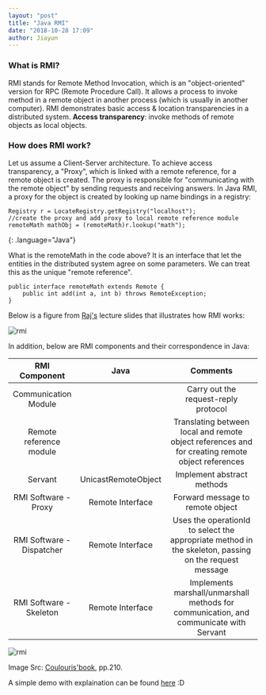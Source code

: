 ```yaml
---
layout: "post"
title: "Java RMI"
date: "2018-10-28 17:09"
author: Jiayun
---
```


### What is RMI?

RMI stands for Remote Method Invocation, which is an "object-oriented" version for RPC (Remote Procedure Call). It allows a process to invoke method in a remote object in another process (which is usually in another computer). RMI demonstrates basic access & location transparencies in a distributed system. **Access transparency**: invoke methods of remote objects as local objects.

### How does RMI work?

Let us assume a Client-Server architecture. To achieve access transparency, a "Proxy", which is linked with a remote reference, for a remote object is created. The proxy is responsible for "communicating with the remote object" by sending requests and receiving answers. In Java RMI, a proxy for the object is created by looking up name bindings in a registry:
~~~
Registry r = LocateRegistry.getRegistry("localhost");
//create the proxy and add proxy to local remote reference module
remoteMath mathObj = (remoteMath)r.lookup("math");
~~~
{: .language="Java"}

What is the remoteMath in the code above? It is an interface that let the entities in the distributed system agree on some parameters. We can treat this as the unique "remote reference".

~~~
public interface remoteMath extends Remote {
	public int add(int a, int b) throws RemoteException;
}

~~~

Below is a figure from [Raj's](http://www.buyya.com) lecture slides that illustrates how RMI works:

![rmi](/myblog/assets/rmi.png)

In addition, below are RMI components and their correspondence in Java:

| RMI Component | Java | Comments |
|:-------------:|:----:|:--------:|
| Communication Module   |  |  Carry out the request-reply protocol |
| Remote reference module  |   | Translating between local and remote object references and for creating remote object references  |
| Servant   | UnicastRemoteObject  | Implement abstract methods  |
|RMI Software - Proxy | Remote Interface | Forward message to remote object|
|RMI Software - Dispatcher   | Remote Interface  | Uses the operationId to select the appropriate method in the skeleton, passing on the request message  |
|RMI Software - Skeleton   | Remote Interface  | Implements marshall/unmarshall methods for communication, and communicate with Servant |

![rmi](/myblog/assets/rmi_2.png)

Image Src: [Coulouris'book](http://www.gecg.in/papers/ds5thedn.pdf), pp.210.

A simple demo with explaination can be found [here](https://github.com/jiayun-he/rmi_explain) :D
